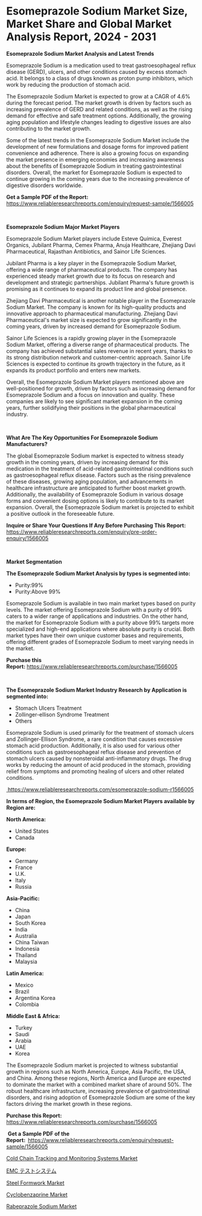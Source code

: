 <p><h1>Esomeprazole Sodium Market Size, Market Share and Global Market Analysis Report, 2024 - 2031</h1></p><p><strong>Esomeprazole Sodium Market Analysis and Latest Trends</strong></p>
<p><p>Esomeprazole Sodium is a medication used to treat gastroesophageal reflux disease (GERD), ulcers, and other conditions caused by excess stomach acid. It belongs to a class of drugs known as proton pump inhibitors, which work by reducing the production of stomach acid.</p><p>The Esomeprazole Sodium Market is expected to grow at a CAGR of 4.6% during the forecast period. The market growth is driven by factors such as increasing prevalence of GERD and related conditions, as well as the rising demand for effective and safe treatment options. Additionally, the growing aging population and lifestyle changes leading to digestive issues are also contributing to the market growth.</p><p>Some of the latest trends in the Esomeprazole Sodium Market include the development of new formulations and dosage forms for improved patient convenience and adherence. There is also a growing focus on expanding the market presence in emerging economies and increasing awareness about the benefits of Esomeprazole Sodium in treating gastrointestinal disorders. Overall, the market for Esomeprazole Sodium is expected to continue growing in the coming years due to the increasing prevalence of digestive disorders worldwide.</p></p>
<p><strong>Get a Sample PDF of the Report:&nbsp;</strong> <a href="https://www.reliableresearchreports.com/enquiry/request-sample/1566005">https://www.reliableresearchreports.com/enquiry/request-sample/1566005</a></p>
<p>&nbsp;</p>
<p><strong>Esomeprazole Sodium Major Market Players</strong></p>
<p><p>Esomeprazole Sodium Market players include Esteve Química, Everest Organics, Jubilant Pharma, Cemex Pharma, Anuja Healthcare, Zhejiang Davi Pharmaceutical, Rajasthan Antibiotics, and Sainor Life Sciences.</p><p>Jubilant Pharma is a key player in the Esomeprazole Sodium Market, offering a wide range of pharmaceutical products. The company has experienced steady market growth due to its focus on research and development and strategic partnerships. Jubilant Pharma's future growth is promising as it continues to expand its product line and global presence.</p><p>Zhejiang Davi Pharmaceutical is another notable player in the Esomeprazole Sodium Market. The company is known for its high-quality products and innovative approach to pharmaceutical manufacturing. Zhejiang Davi Pharmaceutical's market size is expected to grow significantly in the coming years, driven by increased demand for Esomeprazole Sodium.</p><p>Sainor Life Sciences is a rapidly growing player in the Esomeprazole Sodium Market, offering a diverse range of pharmaceutical products. The company has achieved substantial sales revenue in recent years, thanks to its strong distribution network and customer-centric approach. Sainor Life Sciences is expected to continue its growth trajectory in the future, as it expands its product portfolio and enters new markets.</p><p>Overall, the Esomeprazole Sodium Market players mentioned above are well-positioned for growth, driven by factors such as increasing demand for Esomeprazole Sodium and a focus on innovation and quality. These companies are likely to see significant market expansion in the coming years, further solidifying their positions in the global pharmaceutical industry.</p></p>
<p>&nbsp;</p>
<p><strong>What Are The Key Opportunities For Esomeprazole Sodium Manufacturers?</strong></p>
<p><p>The global Esomeprazole Sodium market is expected to witness steady growth in the coming years, driven by increasing demand for this medication in the treatment of acid-related gastrointestinal conditions such as gastroesophageal reflux disease. Factors such as the rising prevalence of these diseases, growing aging population, and advancements in healthcare infrastructure are anticipated to further boost market growth. Additionally, the availability of Esomeprazole Sodium in various dosage forms and convenient dosing options is likely to contribute to its market expansion. Overall, the Esomeprazole Sodium market is projected to exhibit a positive outlook in the foreseeable future.</p></p>
<p><strong>Inquire or Share Your Questions If Any Before Purchasing This Report:</strong> <a href="https://www.reliableresearchreports.com/enquiry/pre-order-enquiry/1566005">https://www.reliableresearchreports.com/enquiry/pre-order-enquiry/1566005</a></p>
<p>&nbsp;</p>
<p><strong>Market Segmentation</strong></p>
<p><strong>The Esomeprazole Sodium Market Analysis by types is segmented into:</strong></p>
<p><ul><li>Purity:99%</li><li>Purity:Above 99%</li></ul></p>
<p><p>Esomeprazole Sodium is available in two main market types based on purity levels. The market offering Esomeprazole Sodium with a purity of 99% caters to a wider range of applications and industries. On the other hand, the market for Esomeprazole Sodium with a purity above 99% targets more specialized and high-end applications where absolute purity is crucial. Both market types have their own unique customer bases and requirements, offering different grades of Esomeprazole Sodium to meet varying needs in the market.</p></p>
<p><strong>Purchase this Report:&nbsp;</strong><a href="https://www.reliableresearchreports.com/purchase/1566005">https://www.reliableresearchreports.com/purchase/1566005</a></p>
<p>&nbsp;</p>
<p><strong>The Esomeprazole Sodium Market Industry Research by Application is segmented into:</strong></p>
<p><ul><li>Stomach Ulcers Treatment</li><li>Zollinger-ellison Syndrome Treatment</li><li>Others</li></ul></p>
<p><p>Esomeprazole Sodium is used primarily for the treatment of stomach ulcers and Zollinger-Ellison Syndrome, a rare condition that causes excessive stomach acid production. Additionally, it is also used for various other conditions such as gastroesophageal reflux disease and prevention of stomach ulcers caused by nonsteroidal anti-inflammatory drugs. The drug works by reducing the amount of acid produced in the stomach, providing relief from symptoms and promoting healing of ulcers and other related conditions.</p></p>
<p><a href="https://www.reliableresearchreports.com/esomeprazole-sodium-r1566005">&nbsp;https://www.reliableresearchreports.com/esomeprazole-sodium-r1566005</a></p>
<p><strong>In terms of Region, the Esomeprazole Sodium Market Players available by Region are:</strong></p>
<p>
    <p> <strong> North America: </strong>
        <ul>
            <li>United States</li>
            <li>Canada</li>
        </ul>
        </p> 
    <p> <strong> Europe: </strong>
        <ul>
            <li>Germany</li>
            <li>France</li>
            <li>U.K.</li>
            <li>Italy</li>
            <li>Russia</li>
        </ul>
        </p> 
    <p> <strong> Asia-Pacific: </strong>
        <ul>
            <li>China</li>
            <li>Japan</li>
            <li>South Korea</li>
            <li>India</li>
            <li>Australia</li>
            <li>China Taiwan</li>
            <li>Indonesia</li>
            <li>Thailand</li>
            <li>Malaysia</li>
        </ul>
        </p> 
    <p> <strong> Latin America: </strong>
        <ul>
            <li>Mexico</li>
            <li>Brazil</li>
            <li>Argentina Korea</li>
            <li>Colombia</li>
        </ul>
        </p> 
    <p> <strong> Middle East & Africa: </strong>
        <ul>
            <li>Turkey</li>
            <li>Saudi</li>
            <li>Arabia</li>
            <li>UAE</li>
            <li>Korea</li>
        </ul>
    </p>
    </p>
<p><p>The Esomeprazole Sodium market is projected to witness substantial growth in regions such as North America, Europe, Asia Pacific, the USA, and China. Among these regions, North America and Europe are expected to dominate the market with a combined market share of around 50%. The robust healthcare infrastructure, increasing prevalence of gastrointestinal disorders, and rising adoption of Esomeprazole Sodium are some of the key factors driving the market growth in these regions.</p></p>
<p><strong>Purchase this Report: </strong><a href="https://www.reliableresearchreports.com/purchase/1566005">https://www.reliableresearchreports.com/purchase/1566005</a></p>
<p>&nbsp;<strong>Get a Sample PDF of the Report:&nbsp;&nbsp;</strong><a href="https://www.reliableresearchreports.com/enquiry/request-sample/1566005">https://www.reliableresearchreports.com/enquiry/request-sample/1566005</a></p>
<p><strong></strong></p>
<p><p><a href="https://www.linkedin.com/pulse/cold-chain-tracking-monitoring-systems-market-comprehensive-report-ppgjf">Cold Chain Tracking and Monitoring Systems Market</a></p><p><a href="https://github.com/deonnorth8/Market-Research-Report-List-1/blob/main/635150458364.md">EMC テストシステム</a></p><p><a href="https://www.linkedin.com/pulse/steel-formwork-market-report-reveals-latest-trends-growth-d6cpe">Steel Formwork Market</a></p><p><a href="https://github.com/brenzgnarento/Market-Research-Report-List-2/blob/main/cyclobenzaprine-market.md">Cyclobenzaprine Market</a></p><p><a href="https://github.com/MyrtisWest1/Market-Research-Report-List-1/blob/main/rabeprazole-sodium-market.md">Rabeprazole Sodium Market</a></p></p>